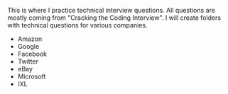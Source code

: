 This is where I practice technical interview questions. All questions are mostly coming from "Cracking the Coding Interview". I will create folders with technical questions for various companies.

- Amazon
- Google
- Facebook
- Twitter
- eBay
- Microsoft
- IXL
